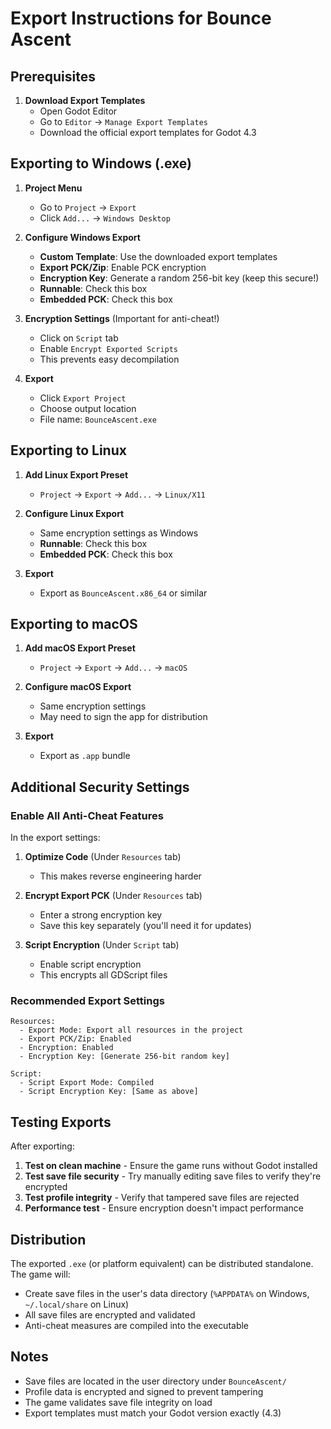 # Export Instructions for Bounce Ascent

## Prerequisites

1. **Download Export Templates**
   - Open Godot Editor
   - Go to `Editor` → `Manage Export Templates`
   - Download the official export templates for Godot 4.3

## Exporting to Windows (.exe)

1. **Project Menu**
   - Go to `Project` → `Export`
   - Click `Add...` → `Windows Desktop`

2. **Configure Windows Export**
   - **Custom Template**: Use the downloaded export templates
   - **Export PCK/Zip**: Enable PCK encryption
   - **Encryption Key**: Generate a random 256-bit key (keep this secure!)
   - **Runnable**: Check this box
   - **Embedded PCK**: Check this box

3. **Encryption Settings** (Important for anti-cheat!)
   - Click on `Script` tab
   - Enable `Encrypt Exported Scripts`
   - This prevents easy decompilation

4. **Export**
   - Click `Export Project`
   - Choose output location
   - File name: `BounceAscent.exe`

## Exporting to Linux

1. **Add Linux Export Preset**
   - `Project` → `Export` → `Add...` → `Linux/X11`

2. **Configure Linux Export**
   - Same encryption settings as Windows
   - **Runnable**: Check this box
   - **Embedded PCK**: Check this box

3. **Export**
   - Export as `BounceAscent.x86_64` or similar

## Exporting to macOS

1. **Add macOS Export Preset**
   - `Project` → `Export` → `Add...` → `macOS`

2. **Configure macOS Export**
   - Same encryption settings
   - May need to sign the app for distribution

3. **Export**
   - Export as `.app` bundle

## Additional Security Settings

### Enable All Anti-Cheat Features

In the export settings:

1. **Optimize Code** (Under `Resources` tab)
   - This makes reverse engineering harder

2. **Encrypt Export PCK** (Under `Resources` tab)
   - Enter a strong encryption key
   - Save this key separately (you'll need it for updates)

3. **Script Encryption** (Under `Script` tab)
   - Enable script encryption
   - This encrypts all GDScript files

### Recommended Export Settings

```
Resources:
  - Export Mode: Export all resources in the project
  - Export PCK/Zip: Enabled
  - Encryption: Enabled
  - Encryption Key: [Generate 256-bit random key]

Script:
  - Script Export Mode: Compiled
  - Script Encryption Key: [Same as above]
```

## Testing Exports

After exporting:

1. **Test on clean machine** - Ensure the game runs without Godot installed
2. **Test save file security** - Try manually editing save files to verify they're encrypted
3. **Test profile integrity** - Verify that tampered save files are rejected
4. **Performance test** - Ensure encryption doesn't impact performance

## Distribution

The exported `.exe` (or platform equivalent) can be distributed standalone. The game will:
- Create save files in the user's data directory (`%APPDATA%` on Windows, `~/.local/share` on Linux)
- All save files are encrypted and validated
- Anti-cheat measures are compiled into the executable

## Notes

- Save files are located in the user directory under `BounceAscent/`
- Profile data is encrypted and signed to prevent tampering
- The game validates save file integrity on load
- Export templates must match your Godot version exactly (4.3)
